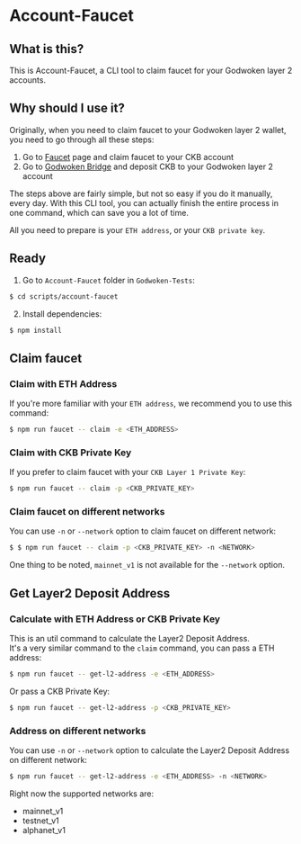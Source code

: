 # Account-Faucet

## What is this?
This is Account-Faucet, a CLI tool to claim faucet for your Godwoken layer 2 accounts.

## Why should I use it?
Originally, when you need to claim faucet to your Godwoken layer 2 wallet, you need to go through all these steps:
1. Go to [Faucet](https://faucet.nervos.org) page and claim faucet to your CKB account
2. Go to [Godwoken Bridge](https://testnet.bridge.godwoken.io/) and deposit CKB to your Godwoken layer 2 account

The steps above are fairly simple, but not so easy if you do it manually, every day. 
With this CLI tool, you can actually finish the entire process in one command, which can save you a lot of time. 

All you need to prepare is your `ETH address`, or your `CKB private key`.

## Ready
1. Go to `Account-Faucet` folder in `Godwoken-Tests`:
```bash
$ cd scripts/account-faucet
```
2. Install dependencies:
```bash
$ npm install
```

## Claim faucet

### Claim with ETH Address
If you're more familiar with your `ETH address`, we recommend you to use this command: 
```bash
$ npm run faucet -- claim -e <ETH_ADDRESS>
```

### Claim with CKB Private Key
If you prefer to claim faucet with your `CKB Layer 1 Private Key`:
```bash
$ npm run faucet -- claim -p <CKB_PRIVATE_KEY>
```

### Claim faucet on different networks
You can use `-n` or `--network` option to claim faucet on different network:
```bash
$ $ npm run faucet -- claim -p <CKB_PRIVATE_KEY> -n <NETWORK>
```

One thing to be noted, `mainnet_v1` is not available for the `--network` option.

## Get Layer2 Deposit Address

### Calculate with ETH Address or CKB Private Key
This is an util command to calculate the Layer2 Deposit Address.   
It's a very similar command to the `claim` command, you can pass a ETH address:
```bash
$ npm run faucet -- get-l2-address -e <ETH_ADDRESS>
```
Or pass a CKB Private Key:
```bash
$ npm run faucet -- get-l2-address -p <CKB_PRIVATE_KEY>
```

### Address on different networks
You can use `-n` or `--network` option to calculate the Layer2 Deposit Address on different network:
```bash
$ npm run faucet -- get-l2-address -e <ETH_ADDRESS> -n <NETWORK>
```

Right now the supported networks are:
- mainnet_v1
- testnet_v1
- alphanet_v1
